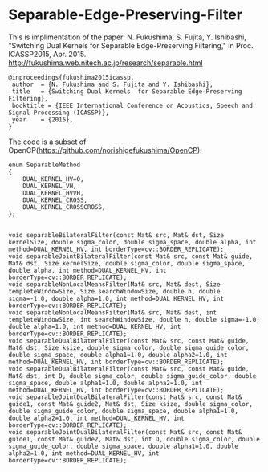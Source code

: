 # Separable-Edge-Preserving-Filter


This is implimentation of the paper:
N. Fukushima, S. Fujita, Y. Ishibashi, "Switching Dual Kernels for Separable Edge-Preserving Filtering," in Proc. ICASSP2015, Apr. 2015. 
http://fukushima.web.nitech.ac.jp/research/separable.html

    @inproceedings{fukushima2015icassp,
     author  = {N. Fukushima and S. Fujita and Y. Ishibashi},
     title   = {Switching Dual Kernels  for Separable Edge-Preserving Filtering},
     booktitle = {IEEE International Conference on Acoustics, Speech and Signal Processing (ICASSP)},
     year    = {2015},
    }

The code is a subset of OpenCP(https://github.com/norishigefukushima/OpenCP). 

    enum SeparableMethod
    {
    	DUAL_KERNEL_HV=0,
    	DUAL_KERNEL_VH,
    	DUAL_KERNEL_HVVH,
    	DUAL_KERNEL_CROSS,
    	DUAL_KERNEL_CROSSCROSS,
    };
    

    void separableBilateralFilter(const Mat& src, Mat& dst, Size kernelSize, double sigma_color, double sigma_space, double alpha, int method=DUAL_KERNEL_HV, int borderType=cv::BORDER_REPLICATE);
    void separableJointBilateralFilter(const Mat& src, const Mat& guide, Mat& dst, Size kernelSize, double sigma_color, double sigma_space, double alpha, int method=DUAL_KERNEL_HV, int borderType=cv::BORDER_REPLICATE);
    void separableNonLocalMeansFilter(Mat& src, Mat& dest, Size templeteWindowSize, Size searchWindowSize, double h, double sigma=-1.0, double alpha=1.0, int method=DUAL_KERNEL_HV, int borderType=cv::BORDER_REPLICATE);
    void separableNonLocalMeansFilter(Mat& src, Mat& dest, int templeteWindowSize, int searchWindowSize, double h, double sigma=-1.0, double alpha=1.0, int method=DUAL_KERNEL_HV, int borderType=cv::BORDER_REPLICATE);
    void separableDualBilateralFilter(const Mat& src, const Mat& guide, Mat& dst, Size ksize, double sigma_color, double sigma_guide_color, double sigma_space, double alpha1=1.0, double alpha2=1.0, int method=DUAL_KERNEL_HV, int borderType=cv::BORDER_REPLICATE);
    void separableDualBilateralFilter(const Mat& src, const Mat& guide, Mat& dst, int D, double sigma_color, double sigma_guide_color, double sigma_space, double alpha1=1.0, double alpha2=1.0, int method=DUAL_KERNEL_HV, int borderType=cv::BORDER_REPLICATE);
    void separableJointDualBilateralFilter(const Mat& src, const Mat& guide1, const Mat& guide2, Mat& dst, Size ksize, double sigma_color, double sigma_guide_color, double sigma_space, double alpha1=1.0, double alpha2=1.0, int method=DUAL_KERNEL_HV, int borderType=cv::BORDER_REPLICATE);
    void separableJointDualBilateralFilter(const Mat& src, const Mat& guide1, const Mat& guide2, Mat& dst, int D, double sigma_color, double sigma_guide_color, double sigma_space, double alpha1=1.0, double alpha2=1.0, int method=DUAL_KERNEL_HV, int borderType=cv::BORDER_REPLICATE);

